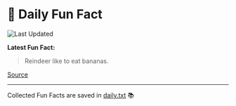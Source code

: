 # 🌟 Daily Fun Fact

![Last Updated](https://img.shields.io/badge/Last_Updated-2025_06_10-blue?style=flat-square)

**Latest Fun Fact:**

> Reindeer like to eat bananas.

[Source](http://www.djtech.net/humor/useless_facts.htm)

---

Collected Fun Facts are saved in [daily.txt](daily.txt) 📚
